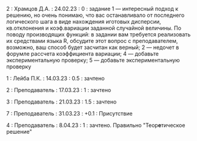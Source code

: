 2 : Храмцов Д.А. : 24.02.23 : 0 : задание 1 — интересный подход к решению, но очень понимаю, что вас останавливало от последнего логического шага в виде нахождения иготовых дисперсии, кв.отклонения и коэф.вариации заданной случайной величины. По поводу производящих функций: в задании вам требуется реализовать их средствами языка R, обсудите этот вопрос с преподавателем, возможно, ваш способ будет засчитан как верный; 2 — недочет в форумле рассчета коэффициента вариации; 4 — добавьте экспериментальную проверку; 5 — добавьте экспериментальную проверку  

1 : Лейба П.К. : 14.03.23 : 0.5 : зачтено

2 : Преподаватель : 17.03.23 : 1 : зачтено

3 : Преподаватель : 21.03.23 : 1.5 : зачтено

7 : Преподаватель : 31.03.23 : +0.1 : Присутствие

4 : Преподаватель : 8.04.23 : 1 : зачтено. Правильно "Теор<b>е</b>тическое решение"

